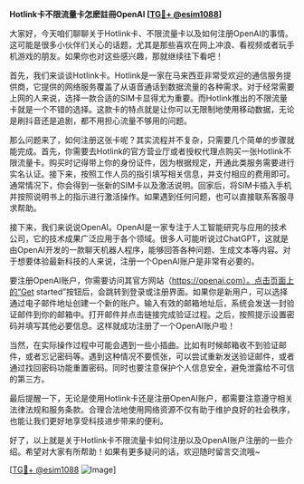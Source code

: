 **Hotlink卡不限流量卡怎麽註冊OpenAI [[TG💪+ @esim1088](https://t.me/s/esim1088)]**

大家好，今天咱们聊聊关于Hotlink卡、不限流量卡以及如何注册OpenAI的事情。这可能是很多小伙伴们关心的话题，尤其是那些喜欢在网上冲浪、看视频或者玩手机游戏的朋友。如果你也对这些感兴趣，那就继续往下看吧！

首先，我们来谈谈Hotlink卡。Hotlink是一家在马来西亚非常受欢迎的通信服务提供商，它提供的网络服务覆盖了从语音通话到数据流量的各种需求。对于经常需要上网的人来说，选择一款合适的SIM卡显得尤为重要。而Hotlink推出的不限流量卡就是一个不错的选择。这款卡的特点就是让你可以无限制地使用移动数据，无论是刷抖音还是追剧，都不用担心流量不够用的问题。

那么问题来了，如何注册这张卡呢？其实流程并不复杂，只需要几个简单的步骤就能完成。首先，你需要去Hotlink的官方营业厅或者授权代理点购买一张Hotlink不限流量卡。购买时记得带上你的身份证件，因为根据规定，开通此类服务需要进行实名认证。接下来，按照工作人员的指引填写相关信息，并支付相应的费用即可。通常情况下，你会得到一张新的SIM卡以及激活说明。回家后，将SIM卡插入手机并按照说明书上的指示进行激活操作。如果遇到任何问题，也可以直接联系客服寻求帮助。

接下来，我们来说说OpenAI。OpenAI是一家专注于人工智能研究与应用的技术公司，它的技术成果广泛应用于各个领域。很多人可能听说过ChatGPT，这就是由OpenAI开发的一款聊天机器人程序，能够回答各种问题、生成文本等内容。对于想要体验最新科技的人来说，注册一个OpenAI账户是非常有必要的。

要注册OpenAI账户，你需要访问其官方网站（https://openai.com）。点击页面上的“Get started”按钮后，会跳转到登录或注册界面。如果你是新用户，可以选择通过电子邮件地址创建一个新的账户。输入有效的邮箱地址后，系统会发送一封验证邮件到你的邮箱中。打开邮件并点击链接完成验证过程。之后，按照提示设置密码并填写其他必要信息。这样就成功注册了一个OpenAI账户啦！

当然，在实际操作过程中可能会遇到一些小插曲。比如有时候邮箱收不到验证邮件，或者忘记密码等。遇到这种情况不要慌张，可以尝试重新发送验证邮件，或者通过找回密码功能重置密码。同时也要注意保护个人信息安全，避免泄露给不可信的第三方。

最后提醒一下，无论是使用Hotlink卡还是注册OpenAI账户，都需要注意遵守相关法律法规和服务条款。合理合法地使用网络资源不仅有助于维护良好的社会秩序，也能让我们更好地享受科技进步带来的便利。

好了，以上就是关于Hotlink卡不限流量卡如何注册以及OpenAI账户注册的一些介绍。希望对大家有所帮助！如果有更多疑问的话，欢迎随时留言交流哦~

[[TG💪+ @esim1088](https://t.me/s/esim1088) ![Image](https://i.postimg.cc/4NQfJmqS/Snipaste-2025-05-13-00-14-12.png)]